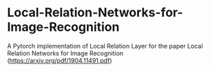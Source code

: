 # Local-Relation-Networks-for-Image-Recognition
A Pytorch implementation of Local Relation Layer for the paper Local Relation Networks for Image Recognition (https://arxiv.org/pdf/1904.11491.pdf)
